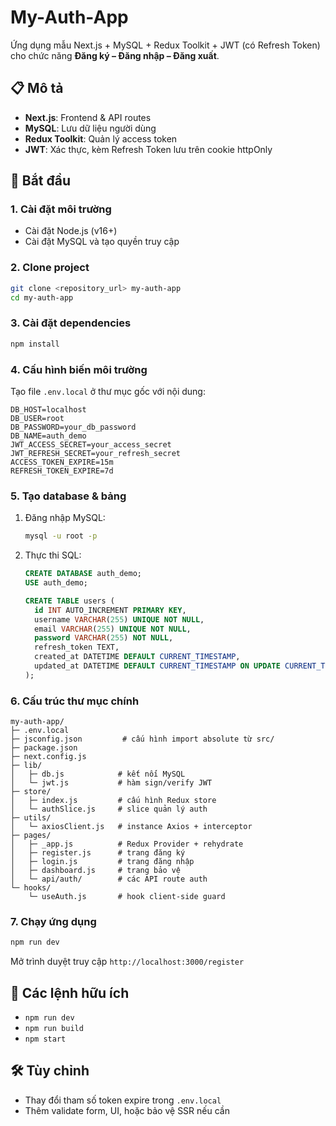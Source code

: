 # My-Auth-App

Ứng dụng mẫu Next.js + MySQL + Redux Toolkit + JWT (có Refresh Token) cho chức năng **Đăng ký – Đăng nhập – Đăng xuất**.

## 📋 Mô tả

* **Next.js**: Frontend & API routes
* **MySQL**: Lưu dữ liệu người dùng
* **Redux Toolkit**: Quản lý access token
* **JWT**: Xác thực, kèm Refresh Token lưu trên cookie httpOnly

## 🚀 Bắt đầu

### 1. Cài đặt môi trường

* Cài đặt Node.js (v16+)
* Cài đặt MySQL và tạo quyền truy cập

### 2. Clone project

```bash
git clone <repository_url> my-auth-app
cd my-auth-app
```

### 3. Cài đặt dependencies

```bash
npm install
```

### 4. Cấu hình biến môi trường

Tạo file `.env.local` ở thư mục gốc với nội dung:

```
DB_HOST=localhost
DB_USER=root
DB_PASSWORD=your_db_password
DB_NAME=auth_demo
JWT_ACCESS_SECRET=your_access_secret
JWT_REFRESH_SECRET=your_refresh_secret
ACCESS_TOKEN_EXPIRE=15m
REFRESH_TOKEN_EXPIRE=7d
```

### 5. Tạo database & bảng

1. Đăng nhập MySQL:

   ```bash
   mysql -u root -p
   ```
2. Thực thi SQL:

   ```sql
   CREATE DATABASE auth_demo;
   USE auth_demo;

   CREATE TABLE users (
     id INT AUTO_INCREMENT PRIMARY KEY,
     username VARCHAR(255) UNIQUE NOT NULL,
     email VARCHAR(255) UNIQUE NOT NULL,
     password VARCHAR(255) NOT NULL,
     refresh_token TEXT,
     created_at DATETIME DEFAULT CURRENT_TIMESTAMP,
     updated_at DATETIME DEFAULT CURRENT_TIMESTAMP ON UPDATE CURRENT_TIMESTAMP
   );
   ```

### 6. Cấu trúc thư mục chính

```
my-auth-app/
├─ .env.local
├─ jsconfig.json         # cấu hình import absolute từ src/
├─ package.json
├─ next.config.js
├─ lib/
│   ├─ db.js            # kết nối MySQL
│   └─ jwt.js           # hàm sign/verify JWT
├─ store/
│   ├─ index.js         # cấu hình Redux store
│   └─ authSlice.js     # slice quản lý auth
├─ utils/
│   └─ axiosClient.js   # instance Axios + interceptor
├─ pages/
│   ├─ _app.js          # Redux Provider + rehydrate
│   ├─ register.js      # trang đăng ký
│   ├─ login.js         # trang đăng nhập
│   ├─ dashboard.js     # trang bảo vệ
│   └─ api/auth/        # các API route auth
└─ hooks/
    └─ useAuth.js       # hook client-side guard
```

### 7. Chạy ứng dụng

```bash
npm run dev
```

Mở trình duyệt truy cập `http://localhost:3000/register`

## 🔧 Các lệnh hữu ích

* `npm run dev`
* `npm run build`
* `npm start`

## 🛠️ Tùy chỉnh

* Thay đổi tham số token expire trong `.env.local`
* Thêm validate form, UI, hoặc bảo vệ SSR nếu cần

